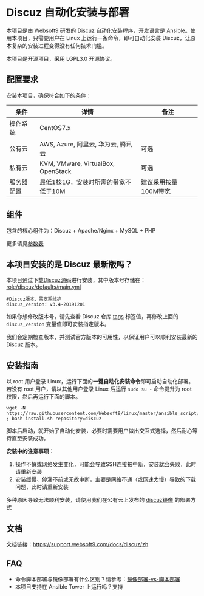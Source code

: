 
# Discuz 自动化安装与部署

本项目是由 [Websoft9](https://www.websoft9.com) 研发的 [Discuz](https://www.discuz.net/forum.php) 自动化安装程序，开发语言是 Ansible。使用本项目，只需要用户在 Linux 上运行一条命令，即可自动化安装 Discuz，让原本复杂的安装过程变得没有任何技术门槛。  

本项目是开源项目，采用 LGPL3.0 开源协议。

## 配置要求

安装本项目，确保符合如下的条件：

| 条件       | 详情       | 备注  |
| ------------ | ------------ | ----- |
| 操作系统       | CentOS7.x       |   |
| 公有云| AWS, Azure, 阿里云, 华为云, 腾讯云 | 可选 |
| 私有云|  KVM, VMware, VirtualBox, OpenStack | 可选 |
| 服务器配置 | 最低1核1G，安装时所需的带宽不低于10M |  建议采用按量100M带宽 |

## 组件

包含的核心组件为：Discuz + Apache/Nginx + MySQL + PHP

更多请见[参数表](/docs/zh/stack-components.md)

## 本项目安装的是 Discuz 最新版吗？

本项目通过下载[Discuz源码](https://gitee.com/ComsenzDiscuz/DiscuzX)进行安装，其中版本号存储在：[role/discuz/defaults/main.yml](/roles/discuz/defaults/main.yml)

```
#Discuz版本，需定期维护
discuz_version: v3.4-20191201
```

如果你想修改版本号，请先查看 Discuz 仓库 [tags](https://gitee.com/ComsenzDiscuz/DiscuzX/tags) 标签值，再修改上面的 `discuz_version` 变量值即可安装指定版本。

我们会定期检查版本，并测试官方版本的可用性，以保证用户可以顺利安装最新的 Discuz 版本。

## 安装指南

以 root 用户登录 Linux，运行下面的**一键自动化安装命令**即可启动自动化部署。若没有 root 用户，请以其他用户登录 Linux 后运行 `sudo su -` 命令提升为 root 权限，然后再运行下面的脚本。

```
wget -N https://raw.githubusercontent.com/Websoft9/linux/master/ansible_script/install.sh ; bash install.sh repository=discuz
```

脚本后启动，就开始了自动化安装，必要时需要用户做出交互式选择，然后耐心等待直至安装成功。

**安装中的注意事项：**  

1. 操作不慎或网络发生变化，可能会导致SSH连接被中断，安装就会失败，此时请重新安装
2. 安装缓慢、停滞不前或无故中断，主要是网络不通（或网速太慢）导致的下载问题，此时请重新安装

多种原因导致无法顺利安装，请使用我们在公有云上发布的 [discuz镜像](https://apps.websoft9.com/discuz) 的部署方式


## 文档

文档链接：https://support.websoft9.com/docs/discuz/zh

## FAQ

- 命令脚本部署与镜像部署有什么区别？请参考：[镜像部署-vs-脚本部署](https://support.websoft9.com/docs/faq/zh/bz-product.html#镜像部署-vs-脚本部署)
- 本项目支持在 Ansible Tower 上运行吗？支持
